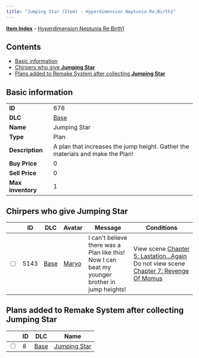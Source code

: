 ```yaml
---
title: "Jumping Star (Item) - Hyperdimension Neptunia Re;Birth1"
---
```


[**Item Index**](/neptunia/rb1/item/index.html) - [Hyperdimension Neptunia Re;Birth1](/neptunia/rb1)

## Contents

- [Basic information](#basic-information)
- [Chirpers who give **Jumping Star**](#chirpers-who-give-jumping-star)
- [Plans added to Remake System after collecting **Jumping Star**](#plans-added-to-remake-system-after-collecting-jumping-star)

## Basic information

|   |   |
| -- | -- |
| **ID** | 678 |
| **DLC** | [Base](/neptunia/rb1/dlc/1-base.html) |
| **Name** | Jumping Star |
| **Type** | Plan |
| **Description** | A plan that increases the jump height. Gather the materials and make the Plan! |
| **Buy Price** | 0 |
| **Sell Price** | 0 |
| **Max inventory** | 1 |


## Chirpers who give **Jumping Star**

|    | ID | DLC | Avatar | Message | Conditions |
| -- | -- | --- | ------ | ------- | ---------- |
| <input type="checkbox" id="rb1-chirper-event-1-5143" class="trackbox" /> | 5143 | [Base](/neptunia/rb1/dlc/1-base.html) | [Maryo](/neptunia/rb1/undefined/1-240-maryo.html) | I can't believe there was a Plan like this!<br />Now I can beat my younger brother in jump heights! | View scene [Chapter 5: Lastation...Again](/neptunia/rb1/scene/1-501-chapter-5-lastation-again.html)<br />Do not view scene [Chapter 7: Revenge Of Momus](/neptunia/rb1/scene/1-727-chapter-7-revenge-of-momus.html) |


## Plans added to Remake System after collecting **Jumping Star**

|    | ID | DLC | Name |
| -- | -- | --- | ---- |
| <input type="checkbox" id="rb1-remake-1-8" class="trackbox" /> | 8 | [Base](/neptunia/rb1/dlc/1-base.html) | [Jumping Star](/neptunia/rb1/remake/1-8-jumping-star.html) |

